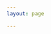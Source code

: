 ```yaml
---
layout: page

---
```


<script setup>
import {
  VPTeamPage,
  VPTeamPageTitle,
  VPTeamMembers,
  VPTeamPageSection
} from 'vitepress/theme'


const coreMembers = [
    {
    avatar: '/apple-touch-icon.png',
    name: 'Li Lu',
    title: 'Professor,Director'
  },
    {
    avatar: 'apple-touch-icon.png',
    name: 'Chao Song',
    title: 'Associate Professor'
  },
    {
    avatar: 'apple-touch-icon.png',
    name: 'Hui Jiang',
    title: 'Research Assistant'
  }
]

const PHDStudents = [
    {
    avatar: 'apple-touch-icon.png',
    name: 'Songfan Li',
    title: 'PH.D. Student'
  },
    {
    avatar: 'apple-touch-icon.png',
    name: 'Yihang Song',
    title: 'PH.D. Student'
  },
    {
    avatar: 'apple-touch-icon.png',
    name: 'Chong Zhang',
    title: 'PH.D. Student'
  },
    {
    avatar: 'apple-touch-icon.png',
    name: 'Qianhe Meng',
    title: 'PH.D. Student'
  },
    {
    avatar: 'apple-touch-icon.png',
    name: 'Shengyu Li',
    title: 'PH.D. Student'
  },
    {
    avatar: 'apple-touch-icon.png',
    name: 'Han Wang',
    title: 'PH.D. Student'
  },
    {
    avatar: 'apple-touch-icon.png',
    name: 'Ruizhe Zhang',
    title: 'PH.D. Student'
  },
    {
    avatar: 'apple-touch-icon.png',
    name: 'Ruilin Hu',
    title: 'PH.D. Student'
  }
]

const MasterStudents = [
    {
    avatar: 'apple-touch-icon.png',
    name: 'Zetao Gao',
    title: 'Ms,2022'
  },
    {
    avatar: 'apple-touch-icon.png',
    name: 'Jiewei He',
    title: 'Ms,2022'
  },
    {
    avatar: 'apple-touch-icon.png',
    name: 'Jianfeng Huang',
    title: 'Ms,2022'
  },
    {
    avatar: 'apple-touch-icon.png',
    name: 'Boyu Li',
    title: 'Ms,2022'
  },
    {
    avatar: 'apple-touch-icon.png',
    name: 'Zheng Ren',
    title: 'Ms,2022'
  },
    {
    avatar: 'apple-touch-icon.png',
    name: 'Yuxuan Fu',
    title: 'Ms,2023',
  },
    {
    avatar: 'apple-touch-icon.png',
    name: 'Chengxin Hu',
    title: 'Ms,2023'
  },
    {
    avatar: 'apple-touch-icon.png',
    name: 'Jinzhe Li',
    title: 'Ms,2023'
  },
    {
    avatar: 'apple-touch-icon.png',
    name: 'Yuyang Tang',
    title: 'Ms,2023'
  },
    {
    avatar: 'apple-touch-icon.png',
    name: 'Mengchen Teng',
    title: 'Ms,2023'
  },
    {
    avatar: 'apple-touch-icon.png',
    name: 'Kunyang Xian',
    title: 'Ms,2023'
  },
    {
    avatar: 'apple-touch-icon.png',
    name: 'Kanglin Xu',
    title: 'Ms,2023'
  },
    {
    avatar: 'apple-touch-icon.png',
    name: 'Yize Zhao',
    title: 'Ms,2023'
  },
    {
    avatar: 'apple-touch-icon.png',
    name: 'Xuyi Chen',
    title: 'Ms,2024'
  },
    {
    avatar: 'apple-touch-icon.png',
    name: 'Yanan He',
    title: 'Ms,2024'
  },
    {
    avatar: 'apple-touch-icon.png',
    name: 'Yushun He',
    title: 'Ms,2024'
  },
    {
    avatar: 'apple-touch-icon.png',
    name: 'Zhixue Ji',
    title: 'Ms,2024'
  },
    {
    avatar: 'apple-touch-icon.png',
    name: 'Junhui Liu',
    title: 'Ms,2024'
  },
    {
    avatar: 'apple-touch-icon.png',
    name: 'Xu Pang',
    title: 'Ms,2024'
  },
    {
    avatar: 'apple-touch-icon.png',
    name: 'Shuwei Wu',
    title: 'Ms,2024'
  },
    {
    avatar: 'apple-touch-icon.png',
    name: 'Chenchen Xie',
    title: 'Ms,2024'
  },
    {
    avatar: 'apple-touch-icon.png',
    name: 'Chen Yang',
    title: 'Ms,2024'
  },
    {
    avatar: 'apple-touch-icon.png',
    name: 'Hao Zhang',
    title: 'Ms,2024'
  }
]
</script>

<VPTeamPage>
  <VPTeamPageTitle>
    <template #title>Supervisors</template>
  </VPTeamPageTitle>
  <VPTeamMembers size="medium" :members="coreMembers" />
  <VPTeamPageSection>
    <template #title>PHD Students</template>
    <template #members>
      <VPTeamMembers size="small" :members="PHDStudents" />
    </template>
  </VPTeamPageSection>
  <VPTeamPageSection>
    <template #title>Master Students</template>
    <template #members>
      <VPTeamMembers size="small" :members="MasterStudents" />
    </template>
  </VPTeamPageSection>
</VPTeamPage>